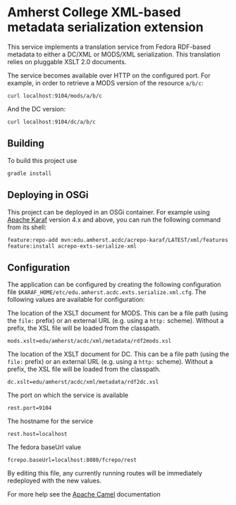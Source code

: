 Amherst College XML-based metadata serialization extension
=========================================================

This service implements a translation service from Fedora RDF-based metadata
to either a DC/XML or MODS/XML serialization. This translation relies on
pluggable XSLT 2.0 documents.

The service becomes available over HTTP on the configured port. For example,
in order to retrieve a MODS version of the resource `a/b/c`:

    curl localhost:9104/mods/a/b/c

And the DC version:

    curl localhost:9104/dc/a/b/c

Building
--------

To build this project use

    gradle install

Deploying in OSGi
-----------------

This project can be deployed in an OSGi container. For example using
[Apache Karaf](http://karaf.apache.org) version 4.x and above, you can run the following
command from its shell:

    feature:repo-add mvn:edu.amherst.acdc/acrepo-karaf/LATEST/xml/features
    feature:install acrepo-exts-serialize-xml

Configuration
-------------

The application can be configured by creating the following configuration
file `$KARAF_HOME/etc/edu.amherst.acdc.exts.serialize.xml.cfg`. The following values
are available for configuration:

The location of the XSLT document for MODS. This can be a file path (using the `file:` prefix)
or an external URL (e.g. using a `http:` scheme). Without a prefix, the XSL file will
be loaded from the classpath.

    mods.xslt=edu/amherst/acdc/xml/metadata/rdf2mods.xsl

The location of the XSLT document for DC. This can be a file path (using the `file:` prefix)
or an external URL (e.g. using a `http:` scheme). Without a prefix, the XSL file will
be loaded from the classpath.

    dc.xslt=edu/amherst/acdc/xml/metadata/rdf2dc.xsl

The port on which the service is available

    rest.port=9104

The hostname for the service

    rest.host=localhost

The fedora baseUrl value

    fcrepo.baseUrl=localhost:8080/fcrepo/rest

By editing this file, any currently running routes will be immediately redeployed
with the new values.

For more help see the [Apache Camel](http://camel.apache.org) documentation

